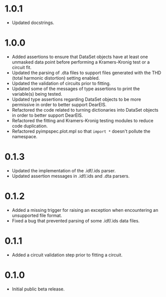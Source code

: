 # 1.0.1

- Updated docstrings.


# 1.0.0

- Added assertions to ensure that DataSet objects have at least one unmasked data point before performing a Kramers-Kronig test or a circuit fit.
- Updated the parsing of .dta files to support files generated with the THD (total harmonic distortion) setting enabled.
- Updated the validation of circuits prior to fitting.
- Updated some of the messages of type assertions to print the variable(s) being tested.
- Updated type assertions regarding DataSet objects to be more permissive in order to better support DearEIS.
- Refactored the code related to turning dictionaries into DataSet objects in order to better support DearEIS.
- Refactored the fitting and Kramers-Kronig testing modules to reduce code duplication.
- Refactored pyimpspec.plot.mpl so that `import *` doesn't pollute the namespace.


# 0.1.3

- Updated the implementation of the .idf/.ids parser.
- Updated assertion messages in .idf/.ids and .dta parsers.


# 0.1.2

- Added a missing trigger for raising an exception when encountering an unsupported file format.
- Fixed a bug that prevented parsing of some .idf/.ids data files.

# 0.1.1

- Added a circuit validation step prior to fitting a circuit.


# 0.1.0

- Initial public beta release.
